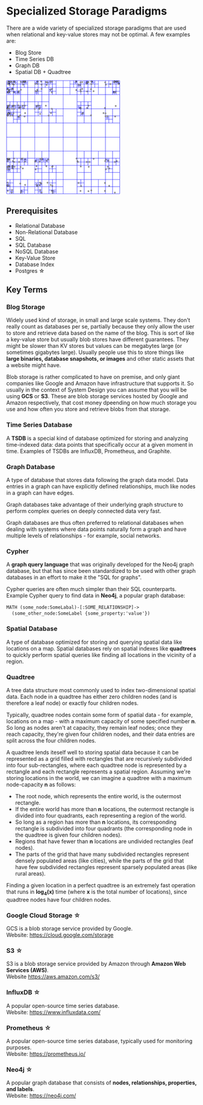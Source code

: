 # Specialized Storage Paradigms  
There are a wide variety of specialized storage paradigms that are used when relational and key-value stores may not be optimal. A few examples are:  
* Blog Store  
* Time Series DB  
* Graph DB  
* Spatial DB + Quadtree

![Quad Tree](./quadtree.png)

## Prerequisites  
* Relational Database
* Non-Relational Database
* SQL
* SQL Database
* NoSQL Database
* Key-Value Store
* Database Index
* Postgres ☆

## Key Terms  
### Blog Storage  
Widely used kind of storage, in small and large scale systems. They don't really count as databases per se, partially because they only allow the user to store and retrieve data based on the name of the blog. This is sort of like a key-value store but usually blob stores have different guarantees. They might be slower than KV stores but values can be megabytes large (or sometimes gigabytes large). Usually people use this to store things like **large binaries, database snapshots, or images** and other static assets that a website might have.  

Blob storage is rather complicated to have on premise, and only giant companies like Google and Amazon have infrastructure that supports it. So usually in the context of System Design  you can assume that you will be using **GCS** or **S3**. These are blob storage services hosted by Google and Amazon respectively, that cost money dpeending on how much storage you use and how often you store and retrieve blobs from that storage.  

### Time Series Database  
A **TSDB** is a special kind of database optimized for storing and analyzing time-indexed data: data points that specifically occur at a given moment in time. Examples of TSDBs are InfluxDB, Prometheus, and Graphite.  

### Graph Database  
A type of database that stores data following the graph data model. Data entries in a graph can have explicitly defined relationships, much like nodes in a graph can have edges.  

Graph databases take advantage of their underlying graph structure to perform complex queries on deeply connected data very fast.  

Graph databases are thus often preferred to relational databases when dealing with systems where data points naturally form a graph and have multiple levels of relationships - for example, social networks.  

### Cypher  
A **graph query language** that was originally developed for the Neo4j graph database, but that has since been standardized to be used with other graph databases in an effort to make it the "SQL for graphs".  

Cypher queries are often much simpler than their SQL counterparts. Example Cypher query to find data in **Neo4j**, a popular graph database:  
```
MATH (some_node:SomeLabal)-[:SOME_RELATIONSHIP]->
  (some_other_node:SomeLabel {some_property:'value'})
```

### Spatial Database  
A type of database optimized for storing and querying spatial data like locations on a map. Spatial databases rely on spatial indexes like **quadtrees** to quickly perform spatial queries like finding all locations in the vicinity of a region.  

### Quadtree  
A tree data structure most commonly used to index two-dimensional spatial data. Each node in a quadtree has either zero children nodes (and is therefore a leaf node) or exactly four children nodes.  

Typically, quadtree nodes contain some form of spatial data - for example, locations on a map - with a maximum capacity of some specified number **n**. So long as nodes aren't at capacity, they remain leaf nodes; once they reach capacity, they're given four children nodes, and their data entries are split across the four children nodes.  

A quadtree lends iteself well to storing spatial data because it can be represented as a grid filled with rectangles that are recursively subdivided into four sub-rectangles, where each quadtree node is represented by a rectangle and each rectangle represents a spatial region. Assuming we're storing locations in the world, we can imagine a quadtree with a maximum node-capacity **n** as follows:  
* The root node, which represents the entire world, is the outermost rectangle.  
* If the entire world has more than **n** locations, the outermost rectangle is divided into four quadrants, each representing a region of the world.  
* So long as a region has more than **n** locations, its corresponding rectangle is subdivided into four quadrants (the corresponding node in the quadtree is given four children nodes).  
* Regions that have fewer than **n** locations are undivided rectangles (leaf nodes).  
* The parts of the grid that have many subdivided rectangles represent densely populated areas (like cities), while the parts of the grid that have few subdivided rectangles represent sparsely populated areas (like rural areas).  

Finding a given location in a perfect quadtree is an extremely fast operation that runs in **log<sub>4</sub>(x)** time (where **x** is the total number of locations), since quadtree nodes have four children nodes.  

### Google Cloud Storage ☆  
GCS is a blob storage service provided by Google.  
Website: <https://cloud.google.com/storage>  

### S3 ☆  
S3 is a blob storage service provided by Amazon through **Amazon Web Services (AWS)**.  
Website <https://aws.amazon.com/s3/>  

### InfluxDB ☆  
A popular open-source time series database.  
Website: <https://www.influxdata.com/>  

### Prometheus ☆  
A popular open-source time series database, typically used for monitoring purposes.  
Website: <https://prometheus.io/>  

### Neo4j ☆  
A popular graph database that consists of **nodes, relationships, properties, and labels**.  
Website: <https://neo4j.com/>